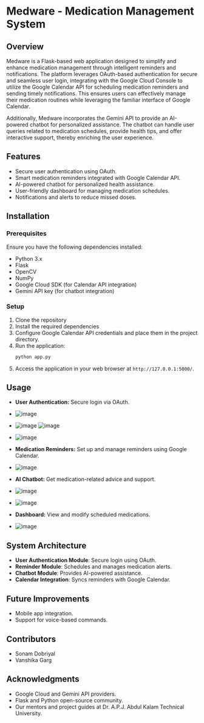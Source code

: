 # Medware - Medication Management System

## Overview
Medware is a Flask-based web application designed to simplify and enhance medication management through intelligent reminders and notifications. The platform leverages OAuth-based authentication for secure and seamless user login, integrating with the Google Cloud Console to utilize the Google Calendar API for scheduling medication reminders and sending timely notifications. This ensures users can effectively manage their medication routines while leveraging the familiar interface of Google Calendar.

Additionally, Medware incorporates the Gemini API to provide an AI-powered chatbot for personalized assistance. The chatbot can handle user queries related to medication schedules, provide health tips, and offer interactive support, thereby enriching the user experience.

## Features
- Secure user authentication using OAuth.
- Smart medication reminders integrated with Google Calendar API.
- AI-powered chatbot for personalized health assistance.
- User-friendly dashboard for managing medication schedules.
- Notifications and alerts to reduce missed doses.

## Installation
### Prerequisites
Ensure you have the following dependencies installed:
- Python 3.x
- Flask
- OpenCV
- NumPy
- Google Cloud SDK (for Calendar API integration)
- Gemini API key (for chatbot integration)

### Setup
1. Clone the repository
2. Install the required dependencies
3. Configure Google Calendar API credentials and place them in the project directory.
4. Run the application:
   ```bash
   python app.py
   ```
5. Access the application in your web browser at `http://127.0.0.1:5000/`.

## Usage
- **User Authentication:** Secure login via OAuth.
- ![image](https://github.com/user-attachments/assets/d16925ba-f4f0-4490-a03d-e00cc43af5a5)
- ![image](https://github.com/user-attachments/assets/c6ee8bac-5dea-4d92-80b2-24117cf92786)
![image](https://github.com/user-attachments/assets/3a10643b-4601-46ce-8293-3da62b39ad99)
- ![image](https://github.com/user-attachments/assets/9e819fb9-7d9a-49bc-85b5-66ac3709d3c3)

- **Medication Reminders:** Set up and manage reminders using Google Calendar.
- ![image](https://github.com/user-attachments/assets/aef85184-503e-49a8-8371-b67e972cbbf7)


- **AI Chatbot:** Get medication-related advice and support.
- ![image](https://github.com/user-attachments/assets/1acfbcb9-9d19-4544-b8eb-a81b6d7bdda7)
- ![image](https://github.com/user-attachments/assets/389d2239-fcb6-4ead-878d-0afd08fa825b)


- **Dashboard:** View and modify scheduled medications.
- ![image](https://github.com/user-attachments/assets/42319ba1-c6a9-486a-9b99-33449e25da08)


## System Architecture
- **User Authentication Module**: Secure login using OAuth.
- **Reminder Module**: Schedules and manages medication alerts.
- **Chatbot Module**: Provides AI-powered assistance.
- **Calendar Integration**: Syncs reminders with Google Calendar.

## Future Improvements
- Mobile app integration.
- Support for voice-based commands.


## Contributors
- Sonam Dobriyal
- Vanshika Garg


## Acknowledgments
- Google Cloud and Gemini API providers.
- Flask and Python open-source community.
- Our mentors and project guides at Dr. A.P.J. Abdul Kalam Technical University.


